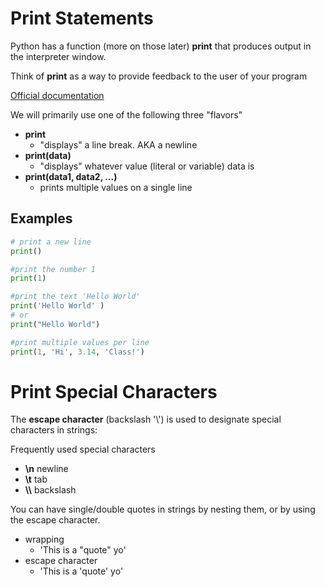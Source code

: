 # Print Statements

Python has a function (more on those later) **print** that produces output in the interpreter window. 

Think of **print** as a way to provide feedback to the user of your program

[Official documentation](https://docs.python.org/3/library/functions.html#print)

We will primarily use one of the following three "flavors"

* **print**
    - "displays" a line break. AKA a newline
* **print(data)**
    - "displays" whatever value (literal or variable) data is
* **print(data1, data2, ...)**
    - prints multiple values on a single line

## Examples

```python
# print a new line
print()
```

```python
#print the number 1
print(1)
```

```python
#print the text 'Hello World'
print('Hello World' )
# or
print("Hello World")
```

```python
#print multiple values per line
print(1, 'Hi', 3.14, 'Class!')
```

# Print Special Characters

The **escape character** (backslash '\\') is used to designate special characters in strings:

Frequently used special characters
- **\\n** newline
- **\\t** tab
- **\\\\** backslash

You can have single/double quotes in strings by nesting them, or by using the escape character.

- wrapping
    - 'This is a "quote" yo'
- escape character
    - 'This is a \'quote\' yo'


